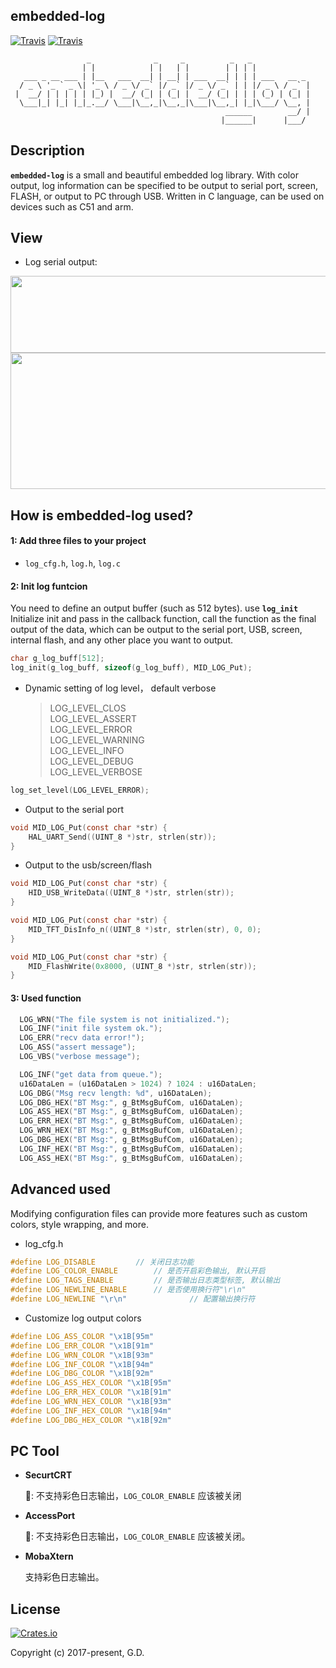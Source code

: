 ## embedded-log
[![Travis](https://img.shields.io/badge/release-2.0.0-blue.svg?style=plastic)](https://github.com/to9/embedded-log/releases)
[![Travis](https://img.shields.io/badge/build-passing-brightgreen.svg?style=plastic)](https://github.com/to9/embedded-log/releases)

```
                 _              _     _          _   _             
                | |            | |   | |        | | | |            
   ___ _ __ ___ | |__   ___  __| | __| | ___  __| | | | ___   __ _ 
  / _ \ '_ ` _ \| '_ \ / _ \/ _` |/ _` |/ _ \/ _` | | |/ _ \ / _` |
 |  __/ | | | | | |_) |  __/ (_| | (_| |  __/ (_| | | | (_) | (_| |
  \___|_| |_| |_|_.__/ \___|\__,_|\__,_|\___|\__,_| |_|\___/ \__, |
                                                ______        __/ |
                                               |______|      |___/ 
```
## Description

**`embedded-log`**  is a small and beautiful embedded log library. With color output, log information can be specified to be output to serial port, screen, FLASH, or output to PC through USB. Written in C language, can be used on devices such as C51 and arm.

## View
- Log serial output:

<div align=left><img width="593" height="123" src="https://github.com/to9/embedded-log/blob/master/images/log1.png"/></div>

<div align=left><img width="592" height="218" src="https://github.com/to9/embedded-log/blob/master/images/log2.png"/></div>

## How is embedded-log used?
#### 1: Add three files to your project
- `log_cfg.h`, `log.h`, `log.c`

#### 2: Init log funtcion

You need to define an output buffer (such as 512 bytes). use **`log_init`** Initialize init and pass in the callback function, call the function as the final output of the data, which can be output to the serial port, USB, screen, internal flash, and any other place you want to output.

```c
char g_log_buff[512];
log_init(g_log_buff, sizeof(g_log_buff), MID_LOG_Put);
```

- Dynamic setting of log level， default verbose

  > LOG_LEVEL_CLOS  
  > LOG_LEVEL_ASSERT  
  > LOG_LEVEL_ERROR    
  > LOG_LEVEL_WARNING    
  > LOG_LEVEL_INFO  
  > LOG_LEVEL_DEBUG    
  > LOG_LEVEL_VERBOSE   
  
```c
log_set_level(LOG_LEVEL_ERROR);
```

- Output to the serial port
```c
void MID_LOG_Put(const char *str) {
	HAL_UART_Send((UINT_8 *)str, strlen(str));
}
```
- Output to the usb/screen/flash
```c
void MID_LOG_Put(const char *str) {
	HID_USB_WriteData((UINT_8 *)str, strlen(str));
}

void MID_LOG_Put(const char *str) {
	MID_TFT_DisInfo_n((UINT_8 *)str, strlen(str), 0, 0);
}

void MID_LOG_Put(const char *str) {
	MID_FlashWrite(0x8000, (UINT_8 *)str, strlen(str));
}
```
#### 3: Used function
```c
  LOG_WRN("The file system is not initialized.");
  LOG_INF("init file system ok.");
  LOG_ERR("recv data error!");
  LOG_ASS("assert message");
  LOG_VBS("verbose message");

  LOG_INF("get data from queue.");
  u16DataLen = (u16DataLen > 1024) ? 1024 : u16DataLen;
  LOG_DBG("Msg recv length: %d", u16DataLen);
  LOG_DBG_HEX("BT Msg:", g_BtMsgBufCom, u16DataLen);
  LOG_ASS_HEX("BT Msg:", g_BtMsgBufCom, u16DataLen);
  LOG_ERR_HEX("BT Msg:", g_BtMsgBufCom, u16DataLen);
  LOG_WRN_HEX("BT Msg:", g_BtMsgBufCom, u16DataLen);
  LOG_DBG_HEX("BT Msg:", g_BtMsgBufCom, u16DataLen);
  LOG_INF_HEX("BT Msg:", g_BtMsgBufCom, u16DataLen);
  LOG_ASS_HEX("BT Msg:", g_BtMsgBufCom, u16DataLen);  
```
## Advanced used

Modifying configuration files can provide more features such as custom colors, style wrapping, and more.

- log_cfg.h
```c
#define LOG_DISABLE			// 关闭日志功能
#define LOG_COLOR_ENABLE		// 是否开启彩色输出, 默认开启
#define LOG_TAGS_ENABLE			// 是否输出日志类型标签, 默认输出
#define LOG_NEWLINE_ENABLE		// 是否使用换行符"\r\n"
#define LOG_NEWLINE "\r\n"              // 配置输出换行符
```

- Customize log output colors
```c
#define LOG_ASS_COLOR "\x1B[95m"
#define LOG_ERR_COLOR "\x1B[91m"
#define LOG_WRN_COLOR "\x1B[93m"
#define LOG_INF_COLOR "\x1B[94m"
#define LOG_DBG_COLOR "\x1B[92m"
#define LOG_ASS_HEX_COLOR "\x1B[95m"
#define LOG_ERR_HEX_COLOR "\x1B[91m"
#define LOG_WRN_HEX_COLOR "\x1B[93m"
#define LOG_INF_HEX_COLOR "\x1B[94m"
#define LOG_DBG_HEX_COLOR "\x1B[92m"
```

## PC Tool
- **SecurtCRT**
  
  📢: 不支持彩色日志输出，`LOG_COLOR_ENABLE` 应该被关闭
- **AccessPort** 
  
  📢: 不支持彩色日志输出，`LOG_COLOR_ENABLE` 应该被关闭。
- **MobaXtern**
  
  支持彩色日志输出。
## License

[![Crates.io](https://img.shields.io/packagist/l/doctrine/orm.svg?style=plastic)](https://github.com/to9/embedded-log/blob/master/LICENSE)<br>

Copyright (c) 2017-present, G.D.

